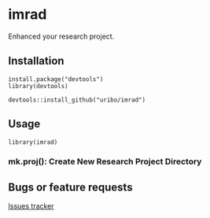 imrad
=====

Enhanced your research project.

## Installation

```{r}
install.package("devtools")
library(devtools)
```

```{r}
devtools::install_github("uribo/imrad")
```

## Usage

```{r}
library(imrad)
```

### mk.proj(): Create New Research Project Directory


## Bugs or feature requests

[Issues tracker](https://github.com/uribo/imrad/issues)